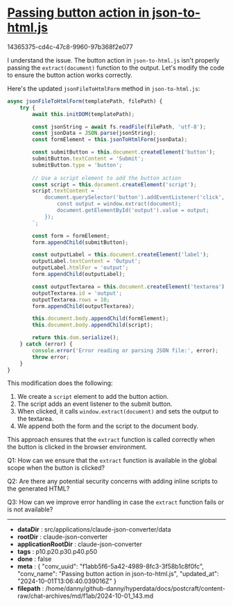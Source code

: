 # [Passing button action in json-to-html.js](https://claude.ai/chat/f1abb5f6-5a42-4989-8fc3-3f58b1c8f0fc)

14365375-cd4c-47c8-9960-97b368f2e077

 I understand the issue. The button action in `json-to-html.js` isn't properly passing the `extract(document)` function to the output. Let's modify the code to ensure the button action works correctly.

Here's the updated `jsonFileToHtmlForm` method in `json-to-html.js`:

```javascript
async jsonFileToHtmlForm(templatePath, filePath) {
    try {
        await this.initDOM(templatePath);

        const jsonString = await fs.readFile(filePath, 'utf-8');
        const jsonData = JSON.parse(jsonString);
        const formElement = this.jsonToHtmlForm(jsonData);

        const submitButton = this.document.createElement('button');
        submitButton.textContent = 'Submit';
        submitButton.type = 'button';
        
        // Use a script element to add the button action
        const script = this.document.createElement('script');
        script.textContent = `
            document.querySelector('button').addEventListener('click', function() {
                const output = window.extract(document);
                document.getElementById('output').value = output;
            });
        `;

        const form = formElement;
        form.appendChild(submitButton);

        const outputLabel = this.document.createElement('label');
        outputLabel.textContent = 'Output';
        outputLabel.htmlFor = 'output';
        form.appendChild(outputLabel);

        const outputTextarea = this.document.createElement('textarea');
        outputTextarea.id = 'output';
        outputTextarea.rows = 10;
        form.appendChild(outputTextarea);

        this.document.body.appendChild(formElement);
        this.document.body.appendChild(script);

        return this.dom.serialize();
    } catch (error) {
        console.error('Error reading or parsing JSON file:', error);
        throw error;
    }
}
```

This modification does the following:

1. We create a `script` element to add the button action.
2. The script adds an event listener to the submit button.
3. When clicked, it calls `window.extract(document)` and sets the output to the textarea.
4. We append both the form and the script to the document body.

This approach ensures that the `extract` function is called correctly when the button is clicked in the browser environment.

Q1: How can we ensure that the `extract` function is available in the global scope when the button is clicked?

Q2: Are there any potential security concerns with adding inline scripts to the generated HTML?

Q3: How can we improve error handling in case the `extract` function fails or is not available?

---

* **dataDir** : src/applications/claude-json-converter/data
* **rootDir** : claude-json-converter
* **applicationRootDir** : claude-json-converter
* **tags** : p10.p20.p30.p40.p50
* **done** : false
* **meta** : {
  "conv_uuid": "f1abb5f6-5a42-4989-8fc3-3f58b1c8f0fc",
  "conv_name": "Passing button action in json-to-html.js",
  "updated_at": "2024-10-01T13:06:40.039016Z"
}
* **filepath** : /home/danny/github-danny/hyperdata/docs/postcraft/content-raw/chat-archives/md/f1ab/2024-10-01_143.md